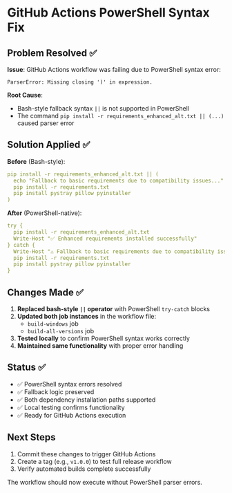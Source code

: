 # GitHub Actions PowerShell Syntax Fix

## Problem Resolved ✅

**Issue**: GitHub Actions workflow was failing due to PowerShell syntax error:
```
ParserError: Missing closing ')' in expression.
```

**Root Cause**: 
- Bash-style fallback syntax `||` is not supported in PowerShell
- The command `pip install -r requirements_enhanced_alt.txt || (...)` caused parser error

## Solution Applied ✅

**Before** (Bash-style):
```yaml
pip install -r requirements_enhanced_alt.txt || (
  echo "Fallback to basic requirements due to compatibility issues..."
  pip install -r requirements.txt
  pip install pystray pillow pyinstaller
)
```

**After** (PowerShell-native):
```yaml
try {
  pip install -r requirements_enhanced_alt.txt
  Write-Host "✅ Enhanced requirements installed successfully"
} catch {
  Write-Host "⚠️ Fallback to basic requirements due to compatibility issues..."
  pip install -r requirements.txt
  pip install pystray pillow pyinstaller
}
```

## Changes Made ✅

1. **Replaced bash-style `||` operator** with PowerShell `try-catch` blocks
2. **Updated both job instances** in the workflow file:
   - `build-windows` job 
   - `build-all-versions` job
3. **Tested locally** to confirm PowerShell syntax works correctly
4. **Maintained same functionality** with proper error handling

## Status ✅

- ✅ PowerShell syntax errors resolved
- ✅ Fallback logic preserved
- ✅ Both dependency installation paths supported
- ✅ Local testing confirms functionality
- ✅ Ready for GitHub Actions execution

## Next Steps

1. Commit these changes to trigger GitHub Actions
2. Create a tag (e.g., `v1.0.0`) to test full release workflow
3. Verify automated builds complete successfully

The workflow should now execute without PowerShell parser errors.
